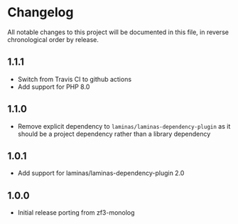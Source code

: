 # Changelog

All notable changes to this project will be documented in this file, in reverse chronological order by release.

## 1.1.1
- Switch from Travis CI to github actions
- Add support for PHP 8.0

## 1.1.0
- Remove explicit dependency to `laminas/laminas-dependency-plugin` as it should be a project
dependency rather than a library dependency

## 1.0.1
- Add support for laminas/laminas-dependency-plugin 2.0

## 1.0.0
- Initial release porting from zf3-monolog
